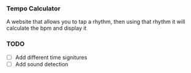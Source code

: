 ### Tempo Calculator

A website that allows you to tap a rhythm, then using that rhythm it will calculate the bpm and display it

### TODO

- [ ] Add different time signitures
- [ ] Add sound detection
